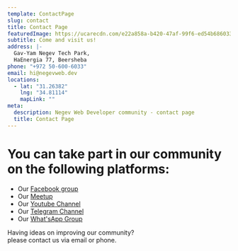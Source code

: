 ```yaml
---
template: ContactPage
slug: contact
title: Contact Page
featuredImage: https://ucarecdn.com/e22a858a-b420-47af-99f6-ed54b6860333/
subtitle: Come and visit us!
address: |-
  Gav-Yam Negev Tech Park,
  HaEnergia 77, Beersheba
phone: "+972 50-600-6033"
email: hi@negevweb.dev
locations:
  - lat: "31.26382"
    lng: "34.81114"
    mapLink: ""
meta:
  description: Negev Web Developer community - contact page
  title: Contact Page
---
```


# You can take part in our community on the following platforms:

- Our [Facebook group](https://www.facebook.com/groups/145321082797079)
- Our [Meetup](https://www.meetup.com/NegevDev/)
- Our [Youtube Channel](https://www.youtube.com/channel/UCeb23koM86s-w9534jdRxIQ)
- Our [Telegram Channel](https://t.me/negevWeb)
- Our [What'sApp Group](https://chat.whatsapp.com/KDDqvR09Esp7eL3y9uukZh)

Having ideas on improving our community?    
please contact us via email or phone.
